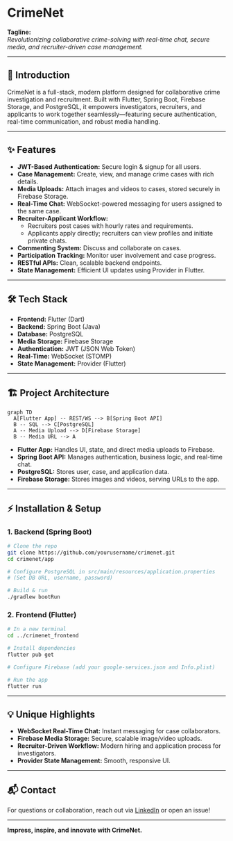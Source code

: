 # CrimeNet

**Tagline:**  
_Revolutionizing collaborative crime-solving with real-time chat, secure media, and recruiter-driven case management._

---

## 🚀 Introduction

CrimeNet is a full-stack, modern platform designed for collaborative crime investigation and recruitment. Built with Flutter, Spring Boot, Firebase Storage, and PostgreSQL, it empowers investigators, recruiters, and applicants to work together seamlessly—featuring secure authentication, real-time communication, and robust media handling.

---

## ✨ Features

- **JWT-Based Authentication:** Secure login & signup for all users.
- **Case Management:** Create, view, and manage crime cases with rich details.
- **Media Uploads:** Attach images and videos to cases, stored securely in Firebase Storage.
- **Real-Time Chat:** WebSocket-powered messaging for users assigned to the same case.
- **Recruiter-Applicant Workflow:**  
  - Recruiters post cases with hourly rates and requirements.
  - Applicants apply directly; recruiters can view profiles and initiate private chats.
- **Commenting System:** Discuss and collaborate on cases.
- **Participation Tracking:** Monitor user involvement and case progress.
- **RESTful APIs:** Clean, scalable backend endpoints.
- **State Management:** Efficient UI updates using Provider in Flutter.

---

## 🛠️ Tech Stack

- **Frontend:** Flutter (Dart)
- **Backend:** Spring Boot (Java)
- **Database:** PostgreSQL
- **Media Storage:** Firebase Storage
- **Authentication:** JWT (JSON Web Token)
- **Real-Time:** WebSocket (STOMP)
- **State Management:** Provider (Flutter)

---

## 🏗️ Project Architecture

```mermaid
graph TD
  A[Flutter App] -- REST/WS --> B[Spring Boot API]
  B -- SQL --> C[PostgreSQL]
  A -- Media Upload --> D[Firebase Storage]
  B -- Media URL --> A
```

- **Flutter App:** Handles UI, state, and direct media uploads to Firebase.
- **Spring Boot API:** Manages authentication, business logic, and real-time chat.
- **PostgreSQL:** Stores user, case, and application data.
- **Firebase Storage:** Stores images and videos, serving URLs to the app.

---

## ⚡ Installation & Setup

### 1. Backend (Spring Boot)

```bash
# Clone the repo
git clone https://github.com/yourusername/crimenet.git
cd crimenet/app

# Configure PostgreSQL in src/main/resources/application.properties
# (Set DB URL, username, password)

# Build & run
./gradlew bootRun
```

### 2. Frontend (Flutter)

```bash
# In a new terminal
cd ../crimenet_frontend

# Install dependencies
flutter pub get

# Configure Firebase (add your google-services.json and Info.plist)

# Run the app
flutter run
```

---

## 💡 Unique Highlights

- **WebSocket Real-Time Chat:** Instant messaging for case collaborators.
- **Firebase Media Storage:** Secure, scalable image/video uploads.
- **Recruiter-Driven Workflow:** Modern hiring and application process for investigators.
- **Provider State Management:** Smooth, responsive UI.

---

## 📬 Contact

For questions or collaboration, reach out via [LinkedIn](https://www.linkedin.com/in/darpankhatri/) or open an issue!

---

**Impress, inspire, and innovate with CrimeNet.** 